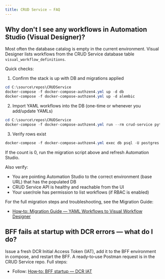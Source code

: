 ```yaml
---
title: CRUD Service — FAQ
---
```


## Why don't I see any workflows in Automation Studio (Visual Designer)?

Most often the database catalog is empty in the current environment. Visual Designer lists workflows from the CRUD Service database table `visual_workflow_definitions`.

Quick checks:

1) Confirm the stack is up with DB and migrations applied

```powershell
cd C:\source\repos\CRUDService
docker-compose -f docker-compose-authzen4.yml up -d db
docker-compose -f docker-compose-authzen4.yml up -d alembic
```

2) Import YAML workflows into the DB (one-time or whenever you add/update YAMLs)

```powershell
cd C:\source\repos\CRUDService
docker-compose -f docker-compose-authzen4.yml run --rm crud-service python /app/src/scripts/migrate_workflows_to_db.py
```

3) Verify rows exist

```powershell
docker-compose -f docker-compose-authzen4.yml exec db psql -U postgres -d workflow_db -c "SELECT COUNT(*) FROM visual_workflow_definitions;"
```

If the count is 0, run the migration script above and refresh Automation Studio.

Also verify:

- You are pointing Automation Studio to the correct environment (base URL) that has the populated DB
- CRUD Service API is healthy and reachable from the UI
- Your user/role has permission to list workflows (if RBAC is enabled)

For the full migration steps and troubleshooting, see the Migration Guide:

- [How‑to: Migration Guide — YAML Workflows to Visual Workflow Designer](../how-to/migration-guide-visual-designer)

## BFF fails at startup with DCR errors — what do I do?

Issue a fresh DCR Initial Access Token (IAT), add it to the BFF environment in compose, and restart the BFF. A ready‑to‑use Postman request is in the CRUD Service repo. Full steps:

- Follow: [How‑to: BFF startup — DCR IAT](../how-to/bff-startup-dcr-iat)



